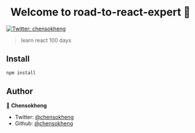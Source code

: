 <h1 align="center">Welcome to road-to-react-expert 👋</h1>
<p>
  <a href="https://twitter.com/chensokheng">
    <img alt="Twitter: chensokheng" src="https://img.shields.io/twitter/follow/chensokheng.svg?style=social" target="_blank" />
  </a>
</p>

> learn react 100 days

## Install

```sh
npm install
```

## Author

👤 **Chensokheng**

* Twitter: [@chensokheng](https://twitter.com/chensokheng)
* Github: [@chensokheng](https://github.com/chensokheng)

